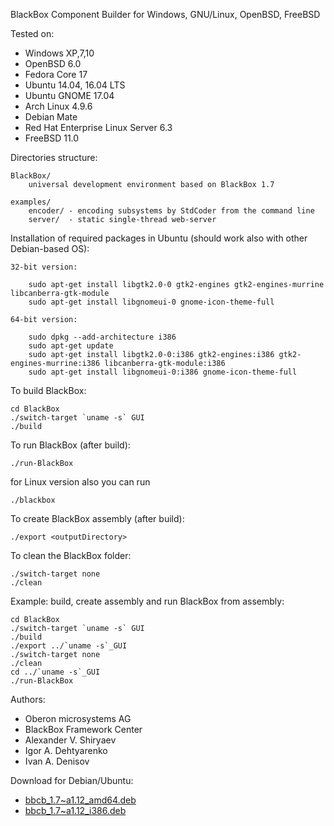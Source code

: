 BlackBox Component Builder for Windows, GNU/Linux, OpenBSD, FreeBSD

Tested on:
* Windows XP,7,10
* OpenBSD 6.0
* Fedora Core 17
* Ubuntu 14.04, 16.04 LTS
* Ubuntu GNOME 17.04
* Arch Linux 4.9.6
* Debian Mate
* Red Hat Enterprise Linux Server 6.3
* FreeBSD 11.0

Directories structure:

	BlackBox/
		universal development environment based on BlackBox 1.7

	examples/
		encoder/ - encoding subsystems by StdCoder from the command line
		server/  - static single-thread web-server

Installation of required packages in Ubuntu (should work also with other Debian-based OS):

	32-bit version:

		sudo apt-get install libgtk2.0-0 gtk2-engines gtk2-engines-murrine libcanberra-gtk-module
		sudo apt-get install libgnomeui-0 gnome-icon-theme-full

	64-bit version:

		sudo dpkg --add-architecture i386
		sudo apt-get update
		sudo apt-get install libgtk2.0-0:i386 gtk2-engines:i386 gtk2-engines-murrine:i386 libcanberra-gtk-module:i386
		sudo apt-get install libgnomeui-0:i386 gnome-icon-theme-full

To build BlackBox:

	cd BlackBox
	./switch-target `uname -s` GUI
	./build

To run BlackBox (after build):

	./run-BlackBox

for Linux version also you can run

	./blackbox

To create BlackBox assembly (after build):

	./export <outputDirectory>

To clean the BlackBox folder:

	./switch-target none
	./clean

Example: build, create assembly and run BlackBox from assembly:

	cd BlackBox
	./switch-target `uname -s` GUI
	./build
	./export ../`uname -s`_GUI
	./switch-target none
	./clean
	cd ../`uname -s`_GUI
	./run-BlackBox

Authors:
* Oberon microsystems AG
* BlackBox Framework Center
* Alexander V. Shiryaev
* Igor A. Dehtyarenko
* Ivan A. Denisov

Download for Debian/Ubuntu:
* [bbcb_1.7~a1.12_amd64.deb](http://iadenisov.ru/blackbox/linux/bbcb_1.7~a1.13_amd64.deb)
* [bbcb_1.7~a1.12_i386.deb](http://iadenisov.ru/blackbox/linux/bbcb_1.7~a1.13_i386.deb)

